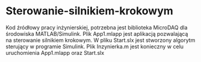 # Sterowanie-silnikiem-krokowym
Kod źródłowy pracy inżynierskiej, potrzebna jest biblioteka MicroDAQ dla środowiska MATLAB/Simulink.
Plik App1.mlapp jest aplikacją pozwalającą na sterowanie silnikiem krokowym.
W pliku Start.slx jest stworzony algorytm sterujący w programie Simulink.
Plik Inzynierka.m jest konieczny w celu uruchomienia App1.mlapp oraz Start.slx
